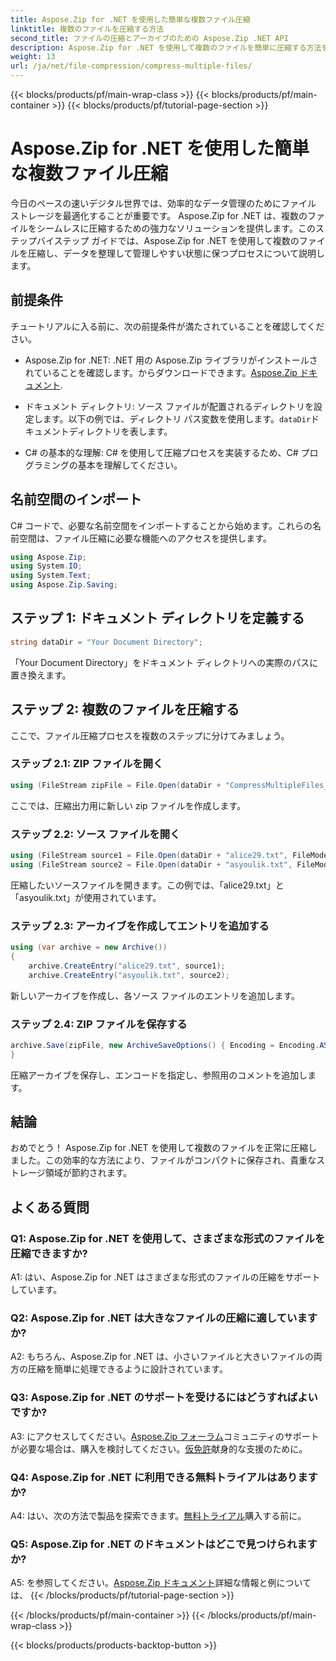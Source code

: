 ```yaml
---
title: Aspose.Zip for .NET を使用した簡単な複数ファイル圧縮
linktitle: 複数のファイルを圧縮する方法
second_title: ファイルの圧縮とアーカイブのための Aspose.Zip .NET API
description: Aspose.Zip for .NET を使用して複数のファイルを簡単に圧縮する方法を学びます。この包括的なガイドを使用して、ストレージを最適化し、ファイル管理を強化します。
weight: 13
url: /ja/net/file-compression/compress-multiple-files/
---
```


{{< blocks/products/pf/main-wrap-class >}}
{{< blocks/products/pf/main-container >}}
{{< blocks/products/pf/tutorial-page-section >}}

# Aspose.Zip for .NET を使用した簡単な複数ファイル圧縮

今日のペースの速いデジタル世界では、効率的なデータ管理のためにファイル ストレージを最適化することが重要です。 Aspose.Zip for .NET は、複数のファイルをシームレスに圧縮するための強力なソリューションを提供します。このステップバイステップ ガイドでは、Aspose.Zip for .NET を使用して複数のファイルを圧縮し、データを整理して管理しやすい状態に保つプロセスについて説明します。

## 前提条件

チュートリアルに入る前に、次の前提条件が満たされていることを確認してください。

-  Aspose.Zip for .NET: .NET 用の Aspose.Zip ライブラリがインストールされていることを確認します。からダウンロードできます。[Aspose.Zip ドキュメント](https://reference.aspose.com/zip/net/).

- ドキュメント ディレクトリ: ソース ファイルが配置されるディレクトリを設定します。以下の例では、ディレクトリ パス変数を使用します。`dataDir`ドキュメントディレクトリを表します。

- C# の基本的な理解: C# を使用して圧縮プロセスを実装するため、C# プログラミングの基本を理解してください。

## 名前空間のインポート

C# コードで、必要な名前空間をインポートすることから始めます。これらの名前空間は、ファイル圧縮に必要な機能へのアクセスを提供します。

```csharp
using Aspose.Zip;
using System.IO;
using System.Text;
using Aspose.Zip.Saving;
```

## ステップ 1: ドキュメント ディレクトリを定義する

```csharp
string dataDir = "Your Document Directory";
```

「Your Document Directory」をドキュメント ディレクトリへの実際のパスに置き換えます。

## ステップ 2: 複数のファイルを圧縮する

ここで、ファイル圧縮プロセスを複数のステップに分けてみましょう。

### ステップ 2.1: ZIP ファイルを開く

```csharp
using (FileStream zipFile = File.Open(dataDir + "CompressMultipleFiles_out.zip", FileMode.Create))
```

ここでは、圧縮出力用に新しい zip ファイルを作成します。

### ステップ 2.2: ソース ファイルを開く

```csharp
using (FileStream source1 = File.Open(dataDir + "alice29.txt", FileMode.Open, FileAccess.Read))
using (FileStream source2 = File.Open(dataDir + "asyoulik.txt", FileMode.Open, FileAccess.Read))
```

圧縮したいソースファイルを開きます。この例では、「alice29.txt」と「asyoulik.txt」が使用されています。

### ステップ 2.3: アーカイブを作成してエントリを追加する

```csharp
using (var archive = new Archive())
{
    archive.CreateEntry("alice29.txt", source1);
    archive.CreateEntry("asyoulik.txt", source2);
```

新しいアーカイブを作成し、各ソース ファイルのエントリを追加します。

### ステップ 2.4: ZIP ファイルを保存する

```csharp
archive.Save(zipFile, new ArchiveSaveOptions() { Encoding = Encoding.ASCII, ArchiveComment = "There are two poems from Canterbury corpus" });
}
```

圧縮アーカイブを保存し、エンコードを指定し、参照用のコメントを追加します。

## 結論

おめでとう！ Aspose.Zip for .NET を使用して複数のファイルを正常に圧縮しました。この効率的な方法により、ファイルがコンパクトに保存され、貴重なストレージ領域が節約されます。

## よくある質問

### Q1: Aspose.Zip for .NET を使用して、さまざまな形式のファイルを圧縮できますか?

A1: はい、Aspose.Zip for .NET はさまざまな形式のファイルの圧縮をサポートしています。

### Q2: Aspose.Zip for .NET は大きなファイルの圧縮に適していますか?

A2: もちろん、Aspose.Zip for .NET は、小さいファイルと大きいファイルの両方の圧縮を簡単に処理できるように設計されています。

### Q3: Aspose.Zip for .NET のサポートを受けるにはどうすればよいですか?

 A3: にアクセスしてください。[Aspose.Zip フォーラム](https://forum.aspose.com/c/zip/37)コミュニティのサポートが必要な場合は、購入を検討してください。[仮免許](https://purchase.aspose.com/temporary-license/)献身的な支援のために。

### Q4: Aspose.Zip for .NET に利用できる無料トライアルはありますか?

 A4: はい、次の方法で製品を探索できます。[無料トライアル](https://releases.aspose.com/zip/net)購入する前に。

### Q5: Aspose.Zip for .NET のドキュメントはどこで見つけられますか?

 A5: を参照してください。[Aspose.Zip ドキュメント](https://reference.aspose.com/zip/net/)詳細な情報と例については、
{{< /blocks/products/pf/tutorial-page-section >}}

{{< /blocks/products/pf/main-container >}}
{{< /blocks/products/pf/main-wrap-class >}}

{{< blocks/products/products-backtop-button >}}
